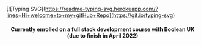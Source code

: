 <!-- [![Anurag's GitHub stats](https://github-readme-stats.vercel.app/api?username=bravint&show_icons=true&theme=github_dark&hide=contribs,stars&width="100%")](https://github.com/anuraghazra/github-readme-stats) -->

[![Typing SVG](https://readme-typing-svg.herokuapp.com/?lines=Hi+welcome+to+my+gitHub+Repo](https://git.io/typing-svg)

<!-- <h2 align="center">Hi, welcome to my gitHub Repo 👋</h2>-->

<h4 align="center">Currently enrolled on a full stack development course with Boolean UK (due to finish in April 2022)<h4>
